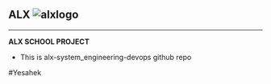 **ALX**
![alxlogo](https://lh3.googleusercontent.com/-OzHyzsPC8e0nNuPBbi5ajxfofKp6fH5IXjvXs75DXN4Zb9DHeFJ3SdXVhJJ10uJpdUU2tn4B1PQS8mFUJwra6KyFcQOfoQYuzk=s0)
---
___
**ALX SCHOOL PROJECT**
- This is alx-system_engineering-devops github repo

\#Yesahek
